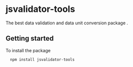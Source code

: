# jsvalidator-tools

The best data validation and data unit conversion package .



## Getting started

To install the package

```bash
  npm install jsvalidator-tools
```

